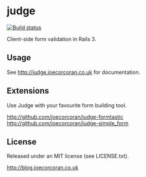 judge
=====

[![Build status](https://secure.travis-ci.org/joecorcoran/judge.png?branch=master)](http://travis-ci.org/joecorcoran/judge)

Client-side form validation in Rails 3.

Usage
-----

See http://judge.joecorcoran.co.uk for documentation.

Extensions
----------

Use Judge with your favourite form building tool.

http://github.com/joecorcoran/judge-formtastic
http://github.com/joecorcoran/judge-simple_form

License
-------

Released under an MIT license (see LICENSE.txt).

http://blog.joecorcoran.co.uk